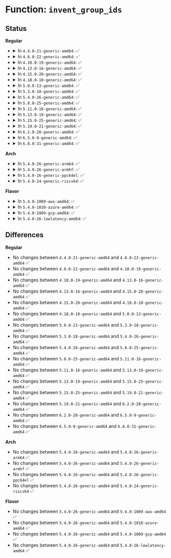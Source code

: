 # Function: <code>invent_group_ids</code>

## Status
<b>Regular</b>
<ul>
<li>
<details>
<summary>In <code>4.4.0-21-generic-amd64</code>: ✅</summary>

```c
int invent_group_ids(struct mount * mnt, bool recurse)
```

```json
{
  "name": "invent_group_ids",
  "collision_type": "Unique Static",
  "inline_type": "No",
  "funcs": [
    {
      "addr": 18446744071581120800,
      "name": "invent_group_ids",
      "external": false,
      "loc": "fs/namespace.c:1819",
      "file": "fs/namespace.c",
      "inline": "seen, unknown",
      "caller_inline": [],
      "caller_func": [
        "fs/namespace.c:attach_recursive_mnt",
        "fs/namespace.c:do_mount"
      ]
    }
  ],
  "symbols": [
    {
      "addr": 18446744071581120800,
      "name": "invent_group_ids",
      "section": ".text",
      "bind": "STB_LOCAL",
      "size": 183
    }
  ]
}
```
</details>
</li>
<li>
<details>
<summary>In <code>4.8.0-22-generic-amd64</code>: ✅</summary>

```c
int invent_group_ids(struct mount * mnt, bool recurse)
```

```json
{
  "name": "invent_group_ids",
  "collision_type": "Unique Static",
  "inline_type": "No",
  "funcs": [
    {
      "addr": 18446744071581286544,
      "name": "invent_group_ids",
      "external": false,
      "loc": "fs/namespace.c:1828",
      "file": "fs/namespace.c",
      "inline": "seen, unknown",
      "caller_inline": [],
      "caller_func": [
        "fs/namespace.c:do_mount",
        "fs/namespace.c:attach_recursive_mnt"
      ]
    }
  ],
  "symbols": [
    {
      "addr": 18446744071581286544,
      "name": "invent_group_ids",
      "section": ".text",
      "bind": "STB_LOCAL",
      "size": 183
    }
  ]
}
```
</details>
</li>
<li>
<details>
<summary>In <code>4.10.0-19-generic-amd64</code>: ✅</summary>

```c
int invent_group_ids(struct mount * mnt, bool recurse)
```

```json
{
  "name": "invent_group_ids",
  "collision_type": "Unique Static",
  "inline_type": "No",
  "funcs": [
    {
      "addr": 18446744071581365200,
      "name": "invent_group_ids",
      "external": false,
      "loc": "fs/namespace.c:1897",
      "file": "fs/namespace.c",
      "inline": "seen, unknown",
      "caller_inline": [],
      "caller_func": [
        "fs/namespace.c:do_mount",
        "fs/namespace.c:attach_recursive_mnt"
      ]
    }
  ],
  "symbols": [
    {
      "addr": 18446744071581365200,
      "name": "invent_group_ids",
      "section": ".text",
      "bind": "STB_LOCAL",
      "size": 183
    }
  ]
}
```
</details>
</li>
<li>
<details>
<summary>In <code>4.13.0-16-generic-amd64</code>: ✅</summary>

```c
int invent_group_ids(struct mount * mnt, bool recurse)
```

```json
{
  "name": "invent_group_ids",
  "collision_type": "Unique Static",
  "inline_type": "No",
  "funcs": [
    {
      "addr": 18446744071581420592,
      "name": "invent_group_ids",
      "external": false,
      "loc": "fs/namespace.c:1839",
      "file": "fs/namespace.c",
      "inline": "seen, unknown",
      "caller_inline": [],
      "caller_func": [
        "fs/namespace.c:do_mount",
        "fs/namespace.c:attach_recursive_mnt"
      ]
    }
  ],
  "symbols": [
    {
      "addr": 18446744071581420592,
      "name": "invent_group_ids",
      "section": ".text",
      "bind": "STB_LOCAL",
      "size": 174
    }
  ]
}
```
</details>
</li>
<li>
<details>
<summary>In <code>4.15.0-20-generic-amd64</code>: ✅</summary>

```c
int invent_group_ids(struct mount * mnt, bool recurse)
```

```json
{
  "name": "invent_group_ids",
  "collision_type": "Unique Static",
  "inline_type": "No",
  "funcs": [
    {
      "addr": 18446744071581562208,
      "name": "invent_group_ids",
      "external": false,
      "loc": "fs/namespace.c:1904",
      "file": "fs/namespace.c",
      "inline": "seen, unknown",
      "caller_inline": [],
      "caller_func": [
        "fs/namespace.c:do_mount",
        "fs/namespace.c:attach_recursive_mnt"
      ]
    }
  ],
  "symbols": [
    {
      "addr": 18446744071581562208,
      "name": "invent_group_ids",
      "section": ".text",
      "bind": "STB_LOCAL",
      "size": 174
    }
  ]
}
```
</details>
</li>
<li>
<details>
<summary>In <code>4.18.0-10-generic-amd64</code>: ✅</summary>

```c
int invent_group_ids(struct mount * mnt, bool recurse)
```

```json
{
  "name": "invent_group_ids",
  "collision_type": "Unique Static",
  "inline_type": "No",
  "funcs": [
    {
      "addr": 18446744071581718352,
      "name": "invent_group_ids",
      "external": false,
      "loc": "fs/namespace.c:1935",
      "file": "fs/namespace.c",
      "inline": "seen, unknown",
      "caller_inline": [],
      "caller_func": [
        "fs/namespace.c:do_mount",
        "fs/namespace.c:attach_recursive_mnt"
      ]
    }
  ],
  "symbols": [
    {
      "addr": 18446744071581718352,
      "name": "invent_group_ids",
      "section": ".text",
      "bind": "STB_LOCAL",
      "size": 174
    }
  ]
}
```
</details>
</li>
<li>
<details>
<summary>In <code>5.0.0-13-generic-amd64</code>: ✅</summary>

```c
int invent_group_ids(struct mount * mnt, bool recurse)
```

```json
{
  "name": "invent_group_ids",
  "collision_type": "Unique Static",
  "inline_type": "No",
  "funcs": [
    {
      "addr": 18446744071581805504,
      "name": "invent_group_ids",
      "external": false,
      "loc": "fs/namespace.c:1859",
      "file": "fs/namespace.c",
      "inline": "seen, unknown",
      "caller_inline": [],
      "caller_func": [
        "fs/namespace.c:do_mount",
        "fs/namespace.c:attach_recursive_mnt"
      ]
    }
  ],
  "symbols": [
    {
      "addr": 18446744071581805504,
      "name": "invent_group_ids",
      "section": ".text",
      "bind": "STB_LOCAL",
      "size": 220
    }
  ]
}
```
</details>
</li>
<li>
<details>
<summary>In <code>5.3.0-18-generic-amd64</code>: ✅</summary>

```c
int invent_group_ids(struct mount * mnt, bool recurse)
```

```json
{
  "name": "invent_group_ids",
  "collision_type": "Unique Static",
  "inline_type": "No",
  "funcs": [
    {
      "addr": 18446744071581924720,
      "name": "invent_group_ids",
      "external": false,
      "loc": "fs/namespace.c:1944",
      "file": "fs/namespace.c",
      "inline": "seen, unknown",
      "caller_inline": [],
      "caller_func": [
        "fs/namespace.c:do_mount",
        "fs/namespace.c:attach_recursive_mnt"
      ]
    }
  ],
  "symbols": [
    {
      "addr": 18446744071581924720,
      "name": "invent_group_ids",
      "section": ".text",
      "bind": "STB_LOCAL",
      "size": 200
    }
  ]
}
```
</details>
</li>
<li>
<details>
<summary>In <code>5.4.0-26-generic-amd64</code>: ✅</summary>

```c
int invent_group_ids(struct mount * mnt, bool recurse)
```

```json
{
  "name": "invent_group_ids",
  "collision_type": "Unique Static",
  "inline_type": "No",
  "funcs": [
    {
      "addr": 18446744071581997120,
      "name": "invent_group_ids",
      "external": false,
      "loc": "fs/namespace.c:1947",
      "file": "fs/namespace.c",
      "inline": "seen, unknown",
      "caller_inline": [],
      "caller_func": [
        "fs/namespace.c:do_mount",
        "fs/namespace.c:attach_recursive_mnt"
      ]
    }
  ],
  "symbols": [
    {
      "addr": 18446744071581997120,
      "name": "invent_group_ids",
      "section": ".text",
      "bind": "STB_LOCAL",
      "size": 200
    }
  ]
}
```
</details>
</li>
<li>
<details>
<summary>In <code>5.8.0-25-generic-amd64</code>: ✅</summary>

```c
int invent_group_ids(struct mount * mnt, bool recurse)
```

```json
{
  "name": "invent_group_ids",
  "collision_type": "Unique Static",
  "inline_type": "No",
  "funcs": [
    {
      "addr": 18446744071582231728,
      "name": "invent_group_ids",
      "external": false,
      "loc": "fs/namespace.c:2005",
      "file": "fs/namespace.c",
      "inline": "seen, unknown",
      "caller_inline": [],
      "caller_func": [
        "fs/namespace.c:do_mount",
        "fs/namespace.c:attach_recursive_mnt"
      ]
    }
  ],
  "symbols": [
    {
      "addr": 18446744071582231728,
      "name": "invent_group_ids",
      "section": ".text",
      "bind": "STB_LOCAL",
      "size": 200
    }
  ]
}
```
</details>
</li>
<li>
<details>
<summary>In <code>5.11.0-16-generic-amd64</code>: ✅</summary>

```c
int invent_group_ids(struct mount * mnt, bool recurse)
```

```json
{
  "name": "invent_group_ids",
  "collision_type": "Unique Static",
  "inline_type": "No",
  "funcs": [
    {
      "addr": 18446744071582279936,
      "name": "invent_group_ids",
      "external": false,
      "loc": "fs/namespace.c:2011",
      "file": "fs/namespace.c",
      "inline": "seen, unknown",
      "caller_inline": [],
      "caller_func": [
        "fs/namespace.c:path_mount",
        "fs/namespace.c:attach_recursive_mnt"
      ]
    }
  ],
  "symbols": [
    {
      "addr": 18446744071582279936,
      "name": "invent_group_ids",
      "section": ".text",
      "bind": "STB_LOCAL",
      "size": 200
    }
  ]
}
```
</details>
</li>
<li>
<details>
<summary>In <code>5.13.0-19-generic-amd64</code>: ✅</summary>

```c
int invent_group_ids(struct mount * mnt, bool recurse)
```

```json
{
  "name": "invent_group_ids",
  "collision_type": "Unique Static",
  "inline_type": "No",
  "funcs": [
    {
      "addr": 18446744071582305168,
      "name": "invent_group_ids",
      "external": false,
      "loc": "fs/namespace.c:2053",
      "file": "fs/namespace.c",
      "inline": "seen, unknown",
      "caller_inline": [],
      "caller_func": [
        "fs/namespace.c:path_mount",
        "fs/namespace.c:attach_recursive_mnt"
      ]
    }
  ],
  "symbols": [
    {
      "addr": 18446744071582305168,
      "name": "invent_group_ids",
      "section": ".text",
      "bind": "STB_LOCAL",
      "size": 200
    }
  ]
}
```
</details>
</li>
<li>
<details>
<summary>In <code>5.15.0-25-generic-amd64</code>: ✅</summary>

```c
int invent_group_ids(struct mount * mnt, bool recurse)
```

```json
{
  "name": "invent_group_ids",
  "collision_type": "Unique Static",
  "inline_type": "No",
  "funcs": [
    {
      "addr": 18446744071582624400,
      "name": "invent_group_ids",
      "external": false,
      "loc": "fs/namespace.c:2055",
      "file": "fs/namespace.c",
      "inline": "seen, unknown",
      "caller_inline": [],
      "caller_func": [
        "fs/namespace.c:path_mount",
        "fs/namespace.c:attach_recursive_mnt"
      ]
    }
  ],
  "symbols": [
    {
      "addr": 18446744071582624400,
      "name": "invent_group_ids",
      "section": ".text",
      "bind": "STB_LOCAL",
      "size": 200
    }
  ]
}
```
</details>
</li>
<li>
<details>
<summary>In <code>5.19.0-21-generic-amd64</code>: ✅</summary>

```c
int invent_group_ids(struct mount * mnt, bool recurse)
```

```json
{
  "name": "invent_group_ids",
  "collision_type": "Unique Static",
  "inline_type": "No",
  "funcs": [
    {
      "addr": 18446744071583160928,
      "name": "invent_group_ids",
      "external": false,
      "loc": "fs/namespace.c:2095",
      "file": "fs/namespace.c",
      "inline": "seen, unknown",
      "caller_inline": [],
      "caller_func": [
        "fs/namespace.c:path_mount",
        "fs/namespace.c:attach_recursive_mnt"
      ]
    }
  ],
  "symbols": [
    {
      "addr": 18446744071583160928,
      "name": "invent_group_ids",
      "section": ".text",
      "bind": "STB_LOCAL",
      "size": 238
    }
  ]
}
```
</details>
</li>
<li>
<details>
<summary>In <code>6.2.0-20-generic-amd64</code>: ✅</summary>

```c
int invent_group_ids(struct mount * mnt, bool recurse)
```

```json
{
  "name": "invent_group_ids",
  "collision_type": "Unique Static",
  "inline_type": "No",
  "funcs": [
    {
      "addr": 18446744071583736656,
      "name": "invent_group_ids",
      "external": false,
      "loc": "fs/namespace.c:2200",
      "file": "fs/namespace.c",
      "inline": "seen, unknown",
      "caller_inline": [],
      "caller_func": [
        "fs/namespace.c:path_mount",
        "fs/namespace.c:attach_recursive_mnt"
      ]
    }
  ],
  "symbols": [
    {
      "addr": 18446744071583736656,
      "name": "invent_group_ids",
      "section": ".text",
      "bind": "STB_LOCAL",
      "size": 238
    }
  ]
}
```
</details>
</li>
<li>
<details>
<summary>In <code>6.5.0-9-generic-amd64</code>: ✅</summary>

```c
int invent_group_ids(struct mount * mnt, bool recurse)
```

```json
{
  "name": "invent_group_ids",
  "collision_type": "Unique Static",
  "inline_type": "No",
  "funcs": [
    {
      "addr": 18446744071583953008,
      "name": "invent_group_ids",
      "external": false,
      "loc": "fs/namespace.c:2187",
      "file": "fs/namespace.c",
      "inline": "seen, unknown",
      "caller_inline": [],
      "caller_func": [
        "fs/namespace.c:path_mount",
        "fs/namespace.c:attach_recursive_mnt"
      ]
    }
  ],
  "symbols": [
    {
      "addr": 18446744071583953008,
      "name": "invent_group_ids",
      "section": ".text",
      "bind": "STB_LOCAL",
      "size": 238
    }
  ]
}
```
</details>
</li>
<li>
<details>
<summary>In <code>6.8.0-31-generic-amd64</code>: ✅</summary>

```c
int invent_group_ids(struct mount * mnt, bool recurse)
```

```json
{
  "name": "invent_group_ids",
  "collision_type": "Unique Static",
  "inline_type": "No",
  "funcs": [
    {
      "addr": 18446744071584161376,
      "name": "invent_group_ids",
      "external": false,
      "loc": "fs/namespace.c:2189",
      "file": "fs/namespace.c",
      "inline": "seen, unknown",
      "caller_inline": [],
      "caller_func": [
        "fs/namespace.c:path_mount",
        "fs/namespace.c:attach_recursive_mnt"
      ]
    }
  ],
  "symbols": [
    {
      "addr": 18446744071584161376,
      "name": "invent_group_ids",
      "section": ".text",
      "bind": "STB_LOCAL",
      "size": 238
    }
  ]
}
```
</details>
</li>
</ul>
<b>Arch</b>
<ul>
<li>
<details>
<summary>In <code>5.4.0-26-generic-arm64</code>: ✅</summary>

```c
int invent_group_ids(struct mount * mnt, bool recurse)
```

```json
{
  "name": "invent_group_ids",
  "collision_type": "Unique Static",
  "inline_type": "No",
  "funcs": [
    {
      "addr": 18446603336493514448,
      "name": "invent_group_ids",
      "external": false,
      "loc": "fs/namespace.c:1947",
      "file": "fs/namespace.c",
      "inline": "seen, unknown",
      "caller_inline": [],
      "caller_func": [
        "fs/namespace.c:do_mount",
        "fs/namespace.c:attach_recursive_mnt"
      ]
    }
  ],
  "symbols": [
    {
      "addr": 18446603336493514448,
      "name": "invent_group_ids",
      "section": ".text",
      "bind": "STB_LOCAL",
      "size": 240
    }
  ]
}
```
</details>
</li>
<li>
<details>
<summary>In <code>5.4.0-26-generic-armhf</code>: ✅</summary>

```c
int invent_group_ids(struct mount * mnt, bool recurse)
```

```json
{
  "name": "invent_group_ids",
  "collision_type": "Unique Static",
  "inline_type": "No",
  "funcs": [
    {
      "addr": 3227069912,
      "name": "invent_group_ids",
      "external": false,
      "loc": "fs/namespace.c:1947",
      "file": "fs/namespace.c",
      "inline": "seen, unknown",
      "caller_inline": [],
      "caller_func": [
        "fs/namespace.c:do_mount",
        "fs/namespace.c:attach_recursive_mnt"
      ]
    }
  ],
  "symbols": [
    {
      "addr": 3227069912,
      "name": "invent_group_ids",
      "section": ".text",
      "bind": "STB_LOCAL",
      "size": 204
    }
  ]
}
```
</details>
</li>
<li>
<details>
<summary>In <code>5.4.0-26-generic-ppc64el</code>: ✅</summary>

```c
int invent_group_ids(struct mount * mnt, bool recurse)
```

```json
{
  "name": "invent_group_ids",
  "collision_type": "Unique Static",
  "inline_type": "No",
  "funcs": [
    {
      "addr": 13835058055287078064,
      "name": "invent_group_ids",
      "external": false,
      "loc": "fs/namespace.c:1947",
      "file": "fs/namespace.c",
      "inline": "seen, unknown",
      "caller_inline": [],
      "caller_func": [
        "fs/namespace.c:do_mount",
        "fs/namespace.c:attach_recursive_mnt"
      ]
    }
  ],
  "symbols": [
    {
      "addr": 13835058055287078064,
      "name": "invent_group_ids",
      "section": ".text",
      "bind": "STB_LOCAL",
      "size": 396
    }
  ]
}
```
</details>
</li>
<li>
<details>
<summary>In <code>5.4.0-24-generic-riscv64</code>: ✅</summary>

```c
int invent_group_ids(struct mount * mnt, bool recurse)
```

```json
{
  "name": "invent_group_ids",
  "collision_type": "Unique Static",
  "inline_type": "No",
  "funcs": [
    {
      "addr": 18446743936273184574,
      "name": "invent_group_ids",
      "external": false,
      "loc": "fs/namespace.c:1947",
      "file": "fs/namespace.c",
      "inline": "seen, unknown",
      "caller_inline": [],
      "caller_func": [
        "fs/namespace.c:do_mount",
        "fs/namespace.c:attach_recursive_mnt"
      ]
    }
  ],
  "symbols": [
    {
      "addr": 18446743936273184574,
      "name": "invent_group_ids",
      "section": ".text",
      "bind": "STB_LOCAL",
      "size": 180
    }
  ]
}
```
</details>
</li>
</ul>
<b>Flavor</b>
<ul>
<li>
<details>
<summary>In <code>5.4.0-1009-aws-amd64</code>: ✅</summary>

```c
int invent_group_ids(struct mount * mnt, bool recurse)
```

```json
{
  "name": "invent_group_ids",
  "collision_type": "Unique Static",
  "inline_type": "No",
  "funcs": [
    {
      "addr": 18446744071581965856,
      "name": "invent_group_ids",
      "external": false,
      "loc": "fs/namespace.c:1947",
      "file": "fs/namespace.c",
      "inline": "seen, unknown",
      "caller_inline": [],
      "caller_func": [
        "fs/namespace.c:do_mount",
        "fs/namespace.c:attach_recursive_mnt"
      ]
    }
  ],
  "symbols": [
    {
      "addr": 18446744071581965856,
      "name": "invent_group_ids",
      "section": ".text",
      "bind": "STB_LOCAL",
      "size": 200
    }
  ]
}
```
</details>
</li>
<li>
<details>
<summary>In <code>5.4.0-1010-azure-amd64</code>: ✅</summary>

```c
int invent_group_ids(struct mount * mnt, bool recurse)
```

```json
{
  "name": "invent_group_ids",
  "collision_type": "Unique Static",
  "inline_type": "No",
  "funcs": [
    {
      "addr": 18446744071581903424,
      "name": "invent_group_ids",
      "external": false,
      "loc": "fs/namespace.c:1947",
      "file": "fs/namespace.c",
      "inline": "seen, unknown",
      "caller_inline": [],
      "caller_func": [
        "fs/namespace.c:do_mount",
        "fs/namespace.c:attach_recursive_mnt"
      ]
    }
  ],
  "symbols": [
    {
      "addr": 18446744071581903424,
      "name": "invent_group_ids",
      "section": ".text",
      "bind": "STB_LOCAL",
      "size": 200
    }
  ]
}
```
</details>
</li>
<li>
<details>
<summary>In <code>5.4.0-1009-gcp-amd64</code>: ✅</summary>

```c
int invent_group_ids(struct mount * mnt, bool recurse)
```

```json
{
  "name": "invent_group_ids",
  "collision_type": "Unique Static",
  "inline_type": "No",
  "funcs": [
    {
      "addr": 18446744071581957136,
      "name": "invent_group_ids",
      "external": false,
      "loc": "fs/namespace.c:1947",
      "file": "fs/namespace.c",
      "inline": "seen, unknown",
      "caller_inline": [],
      "caller_func": [
        "fs/namespace.c:do_mount",
        "fs/namespace.c:attach_recursive_mnt"
      ]
    }
  ],
  "symbols": [
    {
      "addr": 18446744071581957136,
      "name": "invent_group_ids",
      "section": ".text",
      "bind": "STB_LOCAL",
      "size": 200
    }
  ]
}
```
</details>
</li>
<li>
<details>
<summary>In <code>5.4.0-26-lowlatency-amd64</code>: ✅</summary>

```c
int invent_group_ids(struct mount * mnt, bool recurse)
```

```json
{
  "name": "invent_group_ids",
  "collision_type": "Unique Static",
  "inline_type": "No",
  "funcs": [
    {
      "addr": 18446744071582027600,
      "name": "invent_group_ids",
      "external": false,
      "loc": "fs/namespace.c:1947",
      "file": "fs/namespace.c",
      "inline": "seen, unknown",
      "caller_inline": [],
      "caller_func": [
        "fs/namespace.c:do_mount",
        "fs/namespace.c:attach_recursive_mnt"
      ]
    }
  ],
  "symbols": [
    {
      "addr": 18446744071582027600,
      "name": "invent_group_ids",
      "section": ".text",
      "bind": "STB_LOCAL",
      "size": 200
    }
  ]
}
```
</details>
</li>
</ul>

## Differences
<b>Regular</b>
<ul>
<li>
No changes between <code>4.4.0-21-generic-amd64</code> and <code>4.8.0-22-generic-amd64</code> ✅
</li>
<li>
No changes between <code>4.8.0-22-generic-amd64</code> and <code>4.10.0-19-generic-amd64</code> ✅
</li>
<li>
No changes between <code>4.10.0-19-generic-amd64</code> and <code>4.13.0-16-generic-amd64</code> ✅
</li>
<li>
No changes between <code>4.13.0-16-generic-amd64</code> and <code>4.15.0-20-generic-amd64</code> ✅
</li>
<li>
No changes between <code>4.15.0-20-generic-amd64</code> and <code>4.18.0-10-generic-amd64</code> ✅
</li>
<li>
No changes between <code>4.18.0-10-generic-amd64</code> and <code>5.0.0-13-generic-amd64</code> ✅
</li>
<li>
No changes between <code>5.0.0-13-generic-amd64</code> and <code>5.3.0-18-generic-amd64</code> ✅
</li>
<li>
No changes between <code>5.3.0-18-generic-amd64</code> and <code>5.4.0-26-generic-amd64</code> ✅
</li>
<li>
No changes between <code>5.4.0-26-generic-amd64</code> and <code>5.8.0-25-generic-amd64</code> ✅
</li>
<li>
No changes between <code>5.8.0-25-generic-amd64</code> and <code>5.11.0-16-generic-amd64</code> ✅
</li>
<li>
No changes between <code>5.11.0-16-generic-amd64</code> and <code>5.13.0-19-generic-amd64</code> ✅
</li>
<li>
No changes between <code>5.13.0-19-generic-amd64</code> and <code>5.15.0-25-generic-amd64</code> ✅
</li>
<li>
No changes between <code>5.15.0-25-generic-amd64</code> and <code>5.19.0-21-generic-amd64</code> ✅
</li>
<li>
No changes between <code>5.19.0-21-generic-amd64</code> and <code>6.2.0-20-generic-amd64</code> ✅
</li>
<li>
No changes between <code>6.2.0-20-generic-amd64</code> and <code>6.5.0-9-generic-amd64</code> ✅
</li>
<li>
No changes between <code>6.5.0-9-generic-amd64</code> and <code>6.8.0-31-generic-amd64</code> ✅
</li>
</ul>
<b>Arch</b>
<ul>
<li>
No changes between <code>5.4.0-26-generic-amd64</code> and <code>5.4.0-26-generic-arm64</code> ✅
</li>
<li>
No changes between <code>5.4.0-26-generic-amd64</code> and <code>5.4.0-26-generic-armhf</code> ✅
</li>
<li>
No changes between <code>5.4.0-26-generic-amd64</code> and <code>5.4.0-26-generic-ppc64el</code> ✅
</li>
<li>
No changes between <code>5.4.0-26-generic-amd64</code> and <code>5.4.0-24-generic-riscv64</code> ✅
</li>
</ul>
<b>Flavor</b>
<ul>
<li>
No changes between <code>5.4.0-26-generic-amd64</code> and <code>5.4.0-1009-aws-amd64</code> ✅
</li>
<li>
No changes between <code>5.4.0-26-generic-amd64</code> and <code>5.4.0-1010-azure-amd64</code> ✅
</li>
<li>
No changes between <code>5.4.0-26-generic-amd64</code> and <code>5.4.0-1009-gcp-amd64</code> ✅
</li>
<li>
No changes between <code>5.4.0-26-generic-amd64</code> and <code>5.4.0-26-lowlatency-amd64</code> ✅
</li>
</ul>
